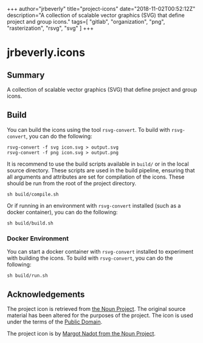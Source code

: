 +++
author="jrbeverly"
title="project-icons"
date="2018-11-02T00:52:12Z"
description="A collection of scalable vector graphics (SVG) that define project and group icons."
tags=[
  "gitlab",
  "organization",
  "png",
  "rasterization",
  "rsvg",
  "svg"
]
+++

# jrbeverly.icons

## Summary

A collection of scalable vector graphics (SVG) that define project and group icons.  

## Build

You can build the icons using the tool `rsvg-convert`.  To build with `rsvg-convert`, you can do the following:

```console
rsvg-convert -f svg icon.svg > output.svg
rsvg-convert -f png icon.svg > output.png
```

It is recommend to use the build scripts available in `build/` or in the local source directory. These scripts are used in the build pipeline, ensuring that all arguments and attributes are set for compilation of the icons.  These should be run from the root of the project directory.

```console
sh build/compile.sh
```

Or if running in an environment with `rsvg-convert` installed (such as a docker container), you can do the following:

```console
sh build/build.sh
```

### Docker Environment

You can start a docker container with `rsvg-convert` installed to experiment with building the icons.  To build with `rsvg-convert`, you can do the following:

```console
sh build/run.sh
```

## Acknowledgements

The project icon is retrieved from [the Noun Project](docs/icon/icon.json). The original source material has been altered for the purposes of the project. The icon is used under the terms of the [Public Domain](https://creativecommons.org/publicdomain/zero/1.0/).

The project icon is by [Margot Nadot from the Noun Project](https://thenounproject.com/term/polaroids/79283/).